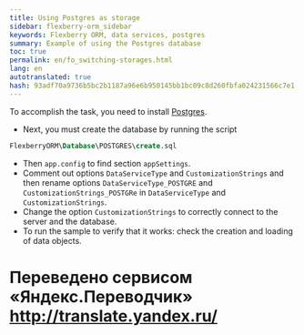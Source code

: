 ```yaml
--- 
title: Using Postgres as storage 
sidebar: flexberry-orm_sidebar 
keywords: Flexberry ORM, data services, postgres 
summary: Example of using the Postgres database 
toc: true 
permalink: en/fo_switching-storages.html 
lang: en 
autotranslated: true 
hash: 93adf70a9736b5bc2b1187a96e6b950145bb1bc09c8d260fbfa024231566c7e1 
--- 
```


To accomplish the task, you need to install [Postgres](http://www.postgresql.org/). 

* Next, you must create the database by running the script 

```sql
FlexberryORM\Database\POSTGRES\create.sql
``` 

* Then `app.config` to find section `appSettings`. 
* Comment out options `DataServiceType` and `CustomizationStrings` and then rename options `DataServiceType_POSTGRE` and `CustomizationStrings_POSTGRe` in `DataServiceType` and `CustomizationStrings`. 
* Change the option `CustomizationStrings` to correctly connect to the server and the database. 
* To run the sample to verify that it works: check the creation and loading of data objects. 



 # Переведено сервисом «Яндекс.Переводчик» http://translate.yandex.ru/
